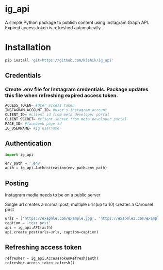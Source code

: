 # ig_api

A simple Python package to publish content using Instagram Graph API. Expired access token is refreshed automatically.

# Installation 

```python
pip install 'git+https://github.com/klehik/ig_api'

```


## Credentials
### Create .env file for Instagram credentials. Package updates this file when refreshing expired access token.

```python
ACCESS_TOKEN= #User access token
INSTAGRAM_ACCOUNT_ID= #user's instagram account 
CLIENT_ID= #client id from meta developer portal
CLIENT_SECRET= #client secret from meta developer portal
PAGE_ID= #facebook page id
IG_USERNAME= #ig username
```

## Authentication

```python
import ig_api

env_path = '.env'
auth = ig_api.Authentication(env_path=env_path)

```

## Posting
Instagram media needs to be on a public server

Single url creates a normal post, multiple urls(up to 10) creates a Carousel post

```python
urls = ['https://exapmle.com/example.jpg', 'https://exapmle2.com/example2.mp4']
caption = 'test post'
api = ig_api.API(auth)
api.create_post(urls=urls, caption=caption)

```

## Refreshing access token

```python
refresher = ig_api.AccessTokenRefresh(auth)
refresher.access_token_refresh()

```





